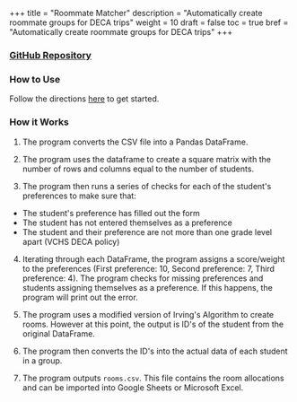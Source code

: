+++
title = "Roommate Matcher"
description = "Automatically create roommate groups for DECA trips"
weight = 10
draft = false
toc = true
bref = "Automatically create roommate groups for DECA trips"
+++

### [GitHub Repository](https://github.com/VCHS-DECA-Software/Roommate-Matcher)

### How to Use

Follow the directions [here](https://github.com/VCHS-DECA-Software/Roommate-Matcher/README.md) to get started.

### How it Works

1. The program converts the CSV file into a Pandas DataFrame.

2. The program uses the dataframe to create a square matrix with the number of rows and columns equal to the number of students.

3. The program then runs a series of checks for each of the student's preferences to make sure that:
- The student's preference has filled out the form
- The student has not entered themselves as a preference 
- The student and their preference are not more than one grade level apart (VCHS DECA policy)

4. Iterating through each DataFrame, the program assigns a score/weight to the preferences (First preference: 10, Second preference: 7, Third preference: 4). The program checks for missing preferences and students assigning themselves as a preference. If this happens, the program will print out the error. 

5. The program uses a modified version of Irving's Algorithm to create rooms. However at this point, the output is ID's of the student from the original DataFrame. 

6. The program then converts the ID's into the actual data of each student in a group. 

7. The program outputs `rooms.csv`. This file contains the room allocations and can be imported into Google Sheets or Microsoft Excel.
